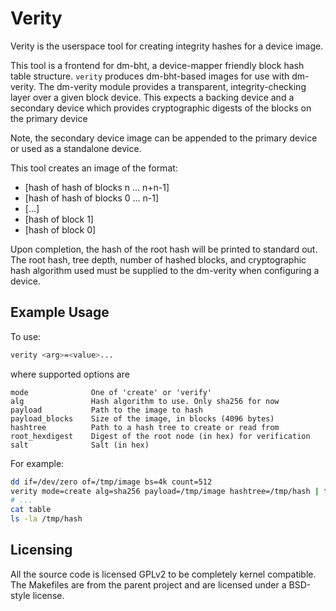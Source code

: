 # Verity

Verity is the userspace tool for creating integrity hashes for a device image.

This tool is a frontend for dm-bht, a device-mapper friendly block hash
table structure.  `verity` produces dm-bht-based images for use with
dm-verity.  The dm-verity module provides a transparent, integrity-checking
layer over a given block device.  This expects a backing device and a secondary
device which provides cryptographic digests of the blocks on the primary
device

Note, the secondary device image can be appended to the primary device or
used as a standalone device.

This tool creates an image of the format:

* [hash of hash of blocks n ... n+n-1]
* [hash of hash of blocks 0 ... n-1]
* [...]
* [hash of block 1]
* [hash of block 0]

Upon completion, the hash of the root hash will be printed to standard
out.  The root hash, tree depth, number of hashed blocks, and cryptographic
hash algorithm used must be supplied to the dm-verity when configuring a
device.

## Example Usage

To use:
```sh
verity <arg>=<value>...
```

where supported options are
```
mode              One of 'create' or 'verify'
alg               Hash algorithm to use. Only sha256 for now
payload           Path to the image to hash
payload_blocks    Size of the image, in blocks (4096 bytes)
hashtree          Path to a hash tree to create or read from
root_hexdigest    Digest of the root node (in hex) for verification
salt              Salt (in hex)
```

For example:
```sh
dd if=/dev/zero of=/tmp/image bs=4k count=512
verity mode=create alg=sha256 payload=/tmp/image hashtree=/tmp/hash | tee table
# ...
cat table
ls -la /tmp/hash
```

## Licensing

All the source code is licensed GPLv2 to be completely kernel compatible.
The Makefiles are from the parent project and are licensed under a BSD-style
license.
